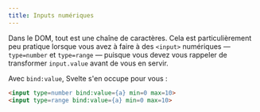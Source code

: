 ```yaml
---
title: Inputs numériques
---
```


Dans le DOM, tout est une chaîne de caractères. Cela est particulièrement peu pratique lorsque vous avez à faire à des `<input>` numériques — `type=number` et `type=range` — puisque vous devez vous rappeler de transformer `input.value` avant de vous en servir.

Avec `bind:value`, Svelte s'en occupe pour vous :

```html
<input type=number bind:value={a} min=0 max=10>
<input type=range bind:value={a} min=0 max=10>
```
